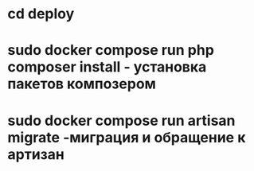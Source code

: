 # cd deploy 
# sudo docker compose run php composer install - установка пакетов композером 
# sudo docker compose run artisan migrate -миграция и обращение к артизан